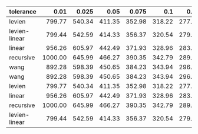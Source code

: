 | tolerance    |   0.01 |   0.025 |   0.05 |   0.075 |   0.1 |   0.15 |   0.2 |   0.25 |   0.5 |   1 |
|--------------| ------:| ------:| ------:| ------:| ------:| ------:| ------:| ------:| ------:| ------:|
|levien        | 799.77 | 540.34 | 411.35 | 352.98 | 318.22 | 277.06 | 255.37 | 240.80 | 206.65 | 189.57 |
|levien-linear | 799.44 | 542.59 | 414.33 | 356.37 | 320.54 | 279.15 | 256.50 | 241.66 | 205.96 | 188.88 |
|linear        | 956.26 | 605.97 | 442.49 | 371.93 | 328.96 | 283.05 | 258.59 | 242.68 | 206.27 | 188.88 |
|recursive     | 1000.00 | 645.99 | 466.27 | 390.35 | 342.79 | 289.79 | 263.79 | 246.98 | 206.89 | 188.99 |
|wang          | 892.28 | 598.39 | 450.65 | 384.23 | 343.94 | 296.30 | 270.20 | 254.45 | 213.50 | 192.04 |
|wang          | 892.28 | 598.39 | 450.65 | 384.23 | 343.94 | 296.30 | 270.20 | 254.45 | 213.50 | 192.04 |
|levien        | 799.77 | 540.34 | 411.35 | 352.98 | 318.22 | 277.06 | 255.37 | 240.80 | 206.65 | 189.57 |
|linear        | 956.26 | 605.97 | 442.49 | 371.93 | 328.96 | 283.05 | 258.59 | 242.68 | 206.27 | 188.88 |
|recursive     | 1000.00 | 645.99 | 466.27 | 390.35 | 342.79 | 289.79 | 263.79 | 246.98 | 206.89 | 188.99 |
|levien-linear | 799.44 | 542.59 | 414.33 | 356.37 | 320.54 | 279.15 | 256.50 | 241.66 | 205.96 | 188.88 |
